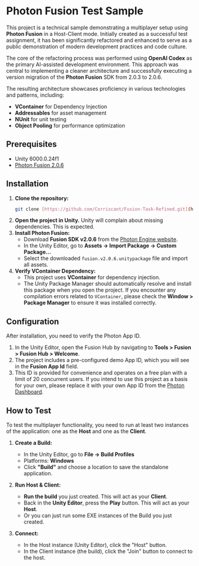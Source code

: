 # Photon Fusion Test Sample

This project is a technical sample demonstrating a multiplayer setup using **Photon Fusion** in a Host-Client mode. 
Initially created as a successful test assignment, it has been significantly refactored and enhanced to serve as a public demonstration of modern development practices and code culture.

The core of the refactoring process was performed using **OpenAI Codex** as the primary AI-assisted development environment. This approach was central to implementing a cleaner architecture and successfully executing a version migration of the **Photon Fusion** SDK from 2.0.3 to 2.0.6.

The resulting architecture showcases proficiency in various technologies and patterns, including:
* **VContainer** for Dependency Injection 
* **Addressables** for asset management
* **NUnit** for unit testing
* **Object Pooling** for performance optimization

## Prerequisites

* Unity 6000.0.24f1
* [Photon Fusion 2.0.6](https://www.photonengine.com/fusion)

## Installation

1.  **Clone the repository:**
    ```sh
    git clone [https://github.com/Corriscant/Fusion-Task-Refined.git](https://github.com/Corriscant/Fusion-Task-Refined.git)
    ```
2.  **Open the project in Unity.** Unity will complain about missing dependencies. This is expected.
3.  **Install Photon Fusion:**
    * Download **Fusion SDK v2.0.6** from the [Photon Engine website](https://www.photonengine.com/sdks#fusion).
    * In the Unity Editor, go to **Assets -> Import Package -> Custom Package...**
    * Select the downloaded `fusion.v2.0.6.unitypackage` file and import all assets.
4.  **Verify VContainer Dependency:**
    * This project uses **VContainer** for dependency injection.
    * The Unity Package Manager should automatically resolve and install this package when you open the project. If you encounter any compilation errors related to `VContainer`, please check the **Window > Package Manager** to ensure it was installed correctly.	


## Configuration

After installation, you need to verify the Photon App ID.

1.  In the Unity Editor, open the Fusion Hub by navigating to **Tools > Fusion > Fusion Hub > Welcome**.
2.  The project includes a pre-configured demo App ID, which you will see in the **Fusion App Id** field.
3.  This ID is provided for convenience and operates on a free plan with a limit of 20 concurrent users. If you intend to use this project as a basis for your own, please replace it with your own App ID from the [Photon Dashboard](https://dashboard.photonengine.com/en-US/account/signin).

## How to Test

To test the multiplayer functionality, you need to run at least two instances of the application: one as the **Host** and one as the **Client**.

1.  **Create a Build:**
    * In the Unity Editor, go to **File -> Build Profiles**
	* Platforms: **Windows**
    * Click **"Build"** and choose a location to save the standalone application.

2.  **Run Host & Client:**
    * **Run the build** you just created. This will act as your **Client**.
    * Back in the **Unity Editor**, press the **Play** button. This will act as your **Host**.
	* Or you can just run some EXE instances of the Build you just created.

3.  **Connect:**
    * In the Host instance (Unity Editor), click the "Host" button.
    * In the Client instance (the build), click the "Join" button to connect to the host.
